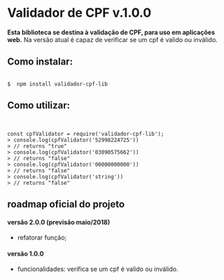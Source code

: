 # Validador de CPF v.1.0.0

**Esta biblioteca se destina à validação de CPF, para uso em aplicações web.**
Na versão atual é capaz de verificar se um cpf é valido ou inválido.

## Como instalar:

```shell

$  npm install validador-cpf-lib

```

## Como utilizar:

```node


const cpfValidator = require('validador-cpf-lib');
> console.log(cpfValidator('52998224725'))
> // returns "true"
> console.log(cpfValidator('03090575662'))
> // returns "false"
> console.log(cpfValidator('00000000000'))
> // returns "false"
> console.log(cpfValidator('string'))
> // returns "false"

```

## roadmap oficial do projeto

#### versão 2.0.0 (previsão maio/2018)
- refatorar função;

#### versão 1.0.0 
- funcionalidades: verifica se um cpf é valido ou inválido.
